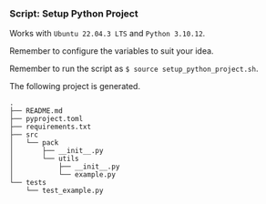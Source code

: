 ### Script: Setup Python Project

Works with `Ubuntu 22.04.3 LTS` and `Python 3.10.12`.

Remember to configure the variables to suit your idea.

Remember to run the script as `$ source setup_python_project.sh`.

The following project is generated.

    .
    ├── README.md
    ├── pyproject.toml
    ├── requirements.txt
    ├── src
    │   └── pack
    │       ├── __init__.py
    │       └── utils
    │           ├── __init__.py
    │           └── example.py
    └── tests
        └── test_example.py
